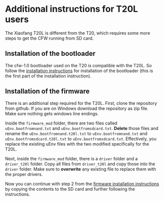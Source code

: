 # Additional instructions for T20L users

The Xiaofang T20L is different from the T20, which requires some more steps to get the CFW running from SD card. 

## Installation of the bootloader

The cfw-1.0 bootloader used on the T20 is compatible with the T20L. So follow the [installation instructions](/hacks/install_cwf.md)
for installation of the bootloader (this is the first part of the installation instruction).

## Installation of the firmware

There is an additional step required for the T20L. First, clone the repository from github. If you are on Windows download the repository as zip file.
Make sure nothing gets windows line endings.

Inside the `firmware_mod` folder, there are two files called `uEnv.bootfromnand.txt` and `uEnv.bootfromsdcard.txt`. **Delete** those files and rename the
`uEnv.bootfromnand.t20l.txt` to `uEnv.bootfromnand.txt` and `uEnv.bootfromsdcard.t20l.txt` to `uEnv.bootfromsdcard.txt`. Effectively, you replace the
existing uEnv files with the two modified specifically for the T20L.

Next, inside the `firmware_mod` folder, there is a `driver` folder and a `driver_t20l` folder. Copy all files from `driver_t20l` and copy those into the
`driver` folder. Make sure to **overwrite** any existing file to replace them with the proper drivers.

Now you can continue with step 2 from the [firmware installation instructions](/hacks/install_cfw.md#installation-of-the-new-firmware) by copying the
contents to the SD card and further following the instructions.
